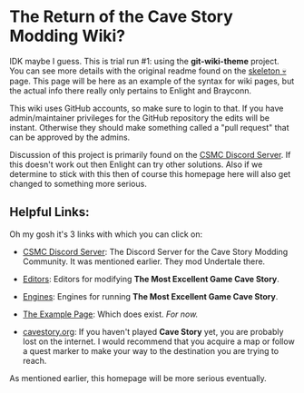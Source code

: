 # The Return of the Cave Story Modding Wiki?

IDK maybe I guess. This is trial run #1: using the **git-wiki-theme** project. You can see more details with the original readme found on the [skeleton 💀](skeleton) page. This page will be here as an example of the syntax for wiki pages, but the actual info there really only pertains to Enlight and Brayconn.

This wiki uses GitHub accounts, so make sure to login to that. If you have admin/maintainer privileges for the GitHub repository the edits will be instant. Otherwise they should make something called a "pull request" that can be approved by the admins.

Discussion of this project is primarily found on the [CSMC Discord Server](https://discord.gg/xRsWpz6). If this doesn't work out then Enlight can try other solutions. Also if we determine to stick with this then of course this homepage here will also get changed to something more serious.

## Helpful Links:

Oh my gosh it's 3 links with which you can click on:

- [CSMC Discord Server](https://discord.gg/xRsWpz6): The Discord Server for the Cave Story Modding Community. It was mentioned earlier. They mod Undertale there.

- [Editors](cavestory-editors): Editors for modifying **The Most Excellent Game Cave Story**.

- [Engines](cavestory-engines): Engines for running **The Most Excellent Game Cave Story**.

- [The Example Page](example-page): Which does exist. *For now.*

- [cavestory.org](https://cavestory.org): If you haven't played **Cave Story** yet, you are probably lost on the internet. I would recommend that you acquire a map or follow a quest marker to make your way to the destination you are trying to reach.

As mentioned earlier, this homepage will be more serious eventually.
